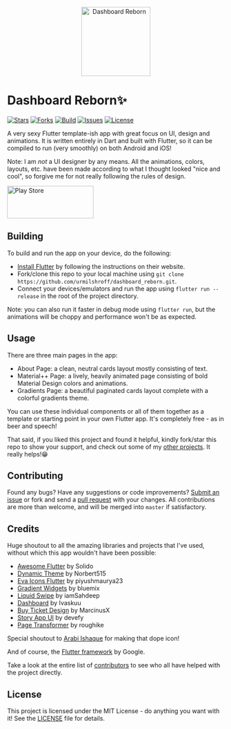 <p align="center"><img height="160px" width="160px" src="./branding/art/icon.png" alt="Dashboard Reborn"/></p>

# Dashboard Reborn✨

[![Stars](https://img.shields.io/github/stars/urmilshroff/dashboard_reborn.svg)](https://github.com/RafaelZasas/Raff-App.git/stargazers)
[![Forks](https://img.shields.io/github/forks/urmilshroff/dashboard_reborn.svg)](https://github.com/RafaelZasas/Raff-App.git/network/members)
[![Build](https://github.com/urmilshroff/dashboard_reborn/workflows/Build/badge.svg)](https://github.com/RafaelZasas/Raff-App.git/actions?query=workflow%3ABuild)
[![Issues](https://img.shields.io/github/issues/urmilshroff/dashboard_reborn.svg)](https://github.com/RafaelZasas/Raff-App.git/issues)
[![License](https://img.shields.io/github/license/urmilshroff/dashboard_reborn.svg)](https://opensource.org/licenses/MIT)

A very sexy Flutter template-ish app with great focus on UI, design and animations. It is written entirely in Dart and built with Flutter, so it can be compiled to run (very smoothly) on both Android and iOS!

Note: I am _not_ a UI designer by any means. All the animations, colors, layouts, etc. have been made according to what I thought looked "nice and cool", so forgive me for not really following the rules of design.

[<img height="75" width="200" src="./branding/other/google-play-badge.png" alt="Play Store"/>](https://play.google.com/store/apps/details?id=tech.urmilshroff.dashboard_reborn)


## Building

To build and run the app on your device, do the following:

-   [Install Flutter](https://flutter.dev/docs/get-started/install/) by following the instructions on their website.
-   Fork/clone this repo to your local machine using `git clone https://github.com/urmilshroff/dashboard_reborn.git`.
-   Connect your devices/emulators and run the app using `flutter run --release` in the root of the project directory.

Note: you can also run it faster in debug mode using `flutter run`, but the animations will be choppy and performance won't be as expected.

## Usage

There are three main pages in the app:

-   About Page: a clean, neutral cards layout mostly consisting of text.
-   Material++ Page: a lively, heavily animated page consisting of bold Material Design colors and animations.
-   Gradients Page: a beautiful paginated cards layout complete with a colorful gradients theme.

You can use these individual components or all of them together as a template or starting point in your own Flutter app. It's completely free - as in beer and speech!

That said, if you liked this project and found it helpful, kindly fork/star this repo to show your support, and check out some of my [other projects](https://github.com/urmilshroff?tab=repositories). It really helps!😁

## Contributing

Found any bugs? Have any suggestions or code improvements? [Submit an issue](https://github.com/urmilshroff/dashboard_reborn/issues) or fork and send a [pull request](https://github.com/urmilshroff/dashboard_reborn/pulls) with your changes. All contributions are more than welcome, and will be merged into `master` if satisfactory.

## Credits

Huge shoutout to all the amazing libraries and projects that I've used, without which this app wouldn't have been possible:

-   [Awesome Flutter](https://github.com/Solido/awesome-flutter) by Solido
-   [Dynamic Theme](https://github.com/Norbert515/dynamic_theme) by Norbert515
-   [Eva Icons Flutter](https://github.com/piyushmaurya23/eva_icons_flutter) by piyushmaurya23
-   [Gradient Widgets](https://github.com/bluemix/Gradient-Widgets) by bluemix
-   [Liquid Swipe](https://github.com/iamSahdeep/liquid_swipe_flutter) by iamSahdeep
-   [Dashboard](https://github.com/Ivaskuu/dashboard) by Ivaskuu
-   [Buy Ticket Design](https://github.com/MarcinusX/buy_ticket_design) by MarcinusX
-   [Story App UI](https://github.com/devefy/Flutter-Story-App-UI) by devefy
-   [Page Transformer](https://github.com/roughike/page-transformer) by roughike

Special shoutout to [Arabi Ishaque](https://dribbble.com/Arabi) for making that dope icon!

And of course, the [Flutter framework](https://github.com/flutter/flutter) by Google.

Take a look at the entire list of [contributors](https://github.com/urmilshroff/dashboard_reborn/graphs/contributors) to see who all have helped with the project directly.

## License

This project is licensed under the MIT License - do anything you want with it! See the [LICENSE](LICENSE) file for details.
